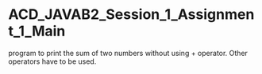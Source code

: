 # ACD_JAVAB2_Session_1_Assignment_1_Main
program to print the sum of two numbers without using + operator. Other operators have to be used. 
